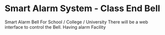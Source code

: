 # Smart Alarm System - Class End Bell
 Smart Alarm Bell For School / College / University
 There will be a web interface to control the Bell. Having alarm Facility

